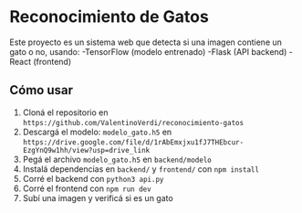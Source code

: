 # Reconocimiento de Gatos
Este proyecto es un sistema web que detecta si una imagen contiene un gato o no, usando:
-TensorFlow (modelo entrenado)
-Flask (API backend)
-React (frontend)

## Cómo usar
1. Cloná el repositorio en `https://github.com/ValentinoVerdi/reconocimiento-gatos`
2. Descargá el modelo: `modelo_gato.h5` en `https://drive.google.com/file/d/1rAbEmxjxu1fJ7THEbcur-EzgYnQ9w1hh/view?usp=drive_link`
2. Pegá el archivo `modelo_gato.h5` en `backend/modelo`
4. Instalá dependencias en `backend/` y `frontend/` con `npm install`
5. Corré el backend con `python3 api.py`
6. Corré el frontend con `npm run dev`
7. Subí una imagen y verificá si es un gato
